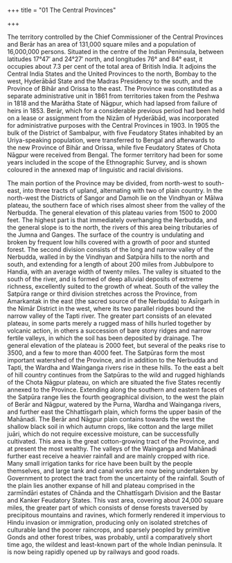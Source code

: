 +++
title = "01 The Central Provinces"

+++

The territory controlled by the Chief Commissioner of the Central Provinces and Berār has an area of 131,000 square miles and a population of 16,000,000 persons. Situated in the centre of the Indian Peninsula, between latitudes 17°47′ and 24°27′ north, and longitudes 76° and 84° east, it occupies about 7.3 per cent of the total area of British India. It adjoins the Central India States and the United Provinces to the north, Bombay to the west, Hyderābād State and the Madras Presidency to the south, and the Province of Bihār and Orissa to the east. The Province was constituted as a separate administrative unit in 1861 from territories taken from the Peshwa in 1818 and the Marātha State of Nāgpur, which had lapsed from failure of heirs in 1853. Berār, which for a considerable previous period had been held on a lease or assignment from the Nizām of Hyderābād, was incorporated for administrative purposes with the Central Provinces in 1903. In 1905 the bulk of the District of Sambalpur, with five Feudatory States inhabited by an Uriya-speaking population, were transferred to Bengal and afterwards to the new Province of Bihār and Orissa, while five Feudatory States of Chota Nāgpur were received from Bengal. The former territory had been for some years included in the scope of the Ethnographic Survey, and is shown coloured in the annexed map of linguistic and racial divisions. 

The main portion of the Province may be divided, from north-west to south-east, into three tracts of upland, alternating with two of plain country. In the north-west the Districts of Sangor and Damoh lie on the Vindhyan or Mālwa plateau, the southern face of which rises almost sheer from the valley of the Nerbudda. The general elevation of this plateau varies from 1500 to 2000 feet. The highest part is that immediately overhanging the Nerbudda, and the general slope is to the north, the rivers of this area being tributaries of the Jumna and Ganges. The surface of the country is undulating and broken by frequent low hills covered with a growth of poor and stunted forest. The second division consists of the long and narrow valley of the Nerbudda, walled in by the Vindhyan and Satpūra hills to the north and south, and extending for a length of about 200 miles from Jubbulpore to Handia, with an average width of twenty miles. The valley is situated to the south of the river, and is formed of deep alluvial deposits of extreme richness, excellently suited to the growth of wheat. South of the valley the Satpūra range or third division stretches across the Province, from Amarkantak in the east \(the sacred source of the Nerbudda\) to Asīrgarh in the Nimār District in the west, where its two parallel ridges bound the narrow valley of the Tapti river. The greater part consists of an elevated plateau, in some parts merely a rugged mass of hills hurled together by volcanic action, in others a succession of bare stony ridges and narrow fertile valleys, in which the soil has been deposited by drainage. The general elevation of the plateau is 2000 feet, but several of the peaks rise to 3500, and a few to more than 4000 feet. The Satpūras form the most important watershed of the Province, and in addition to the Nerbudda and Tapti, the Wardha and Wainganga rivers rise in these hills. To the east a belt of hill country continues from the Satpūras to the wild and rugged highlands of the Chota Nāgpur plateau, on which are situated the five States recently annexed to the Province. Extending along the southern and eastern faces of the Satpūra range lies the fourth geographical division, to the west the plain of Berār and Nāgpur, watered by the Purna, Wardha and Wainganga rivers, and further east the Chhattīsgarh plain, which forms the upper basin of the Mahānadi. The Berār and Nāgpur plain contains towards the west the shallow black soil in which autumn crops, like cotton and the large millet juāri, which do not require excessive moisture, can be successfully cultivated. This area is the great cotton-growing tract of the Province, and at present the most wealthy. The valleys of the Wainganga and Mahānadi further east receive a heavier rainfall and are mainly cropped with rice. Many small irrigation tanks for rice have been built by the people themselves, and large tank and canal works are now being undertaken by Government to protect the tract from the uncertainty of the rainfall. South of the plain lies another expanse of hill and plateau comprised in the zarmīndāri estates of Chānda and the Chhattīsgarh Division and the Bastar and Kanker Feudatory States. This vast area, covering about 24,000 square miles, the greater part of which consists of dense forests traversed by precipitous mountains and ravines, which formerly rendered it impervious to Hindu invasion or immigration, producing only on isolated stretches of culturable land the poorer raincrops, and sparsely peopled by primitive Gonds and other forest tribes, was probably, until a comparatively short time ago, the wildest and least-known part of the whole Indian peninsula. It is now being rapidly opened up by railways and good roads. 

